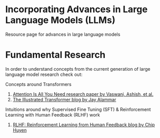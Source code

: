 # Incorporating Advances in Large Language Models (LLMs)

Resource page for advances in large language models

# Fundamental Research

In order to understand concepts from the current generation of large language model research check out:

Concepts around Transformers
1. [Attention Is All You Need research paper by Vaswani, Ashish, et al.](https://arxiv.org/abs/1706.03762)
2. [The Illustrated Transformer blog by Jay Alammar](https://jalammar.github.io/illustrated-transformer/)

Intuitions around why Supervised Fine Tuning (SFT) & Reinforcement Learning with Human Feedback (RLHF) work
1. [RLHF: Reinforcement Learning from Human Feedback blog by Chip Huyen](https://huyenchip.com/2023/05/02/rlhf.html)

